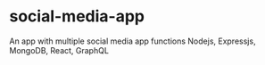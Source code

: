 # social-media-app
An app with multiple social media app functions 
Nodejs, Expressjs, MongoDB, React, GraphQL
